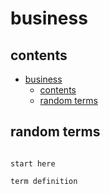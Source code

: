 # business

## contents

- [business](#business)
  - [contents](#contents)
  - [random terms](#random-terms)


## random terms

```

start here

term definition
```
